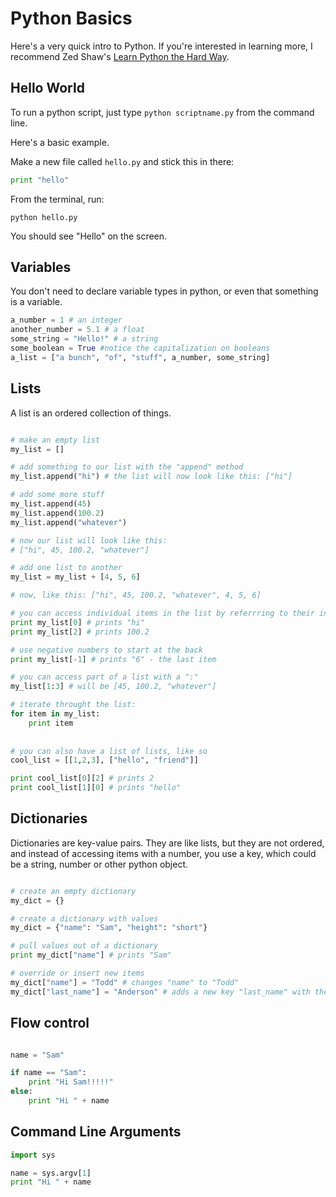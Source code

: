 # Python Basics

Here's a very quick intro to Python. If you're interested in learning more, I recommend Zed Shaw's [Learn Python the Hard Way](https://learnpythonthehardway.org/book/).

## Hello World

To run a python script, just type ```python scriptname.py``` from the command line.

Here's a basic example.

Make a new file called ```hello.py``` and stick this in there:

```python
print "hello"
```

From the terminal, run:

```
python hello.py
```

You should see "Hello" on the screen.

## Variables

You don't need to declare variable types in python, or even that something is a variable.

```python
a_number = 1 # an integer
another_number = 5.1 # a float
some_string = "Hello!" # a string
some_boolean = True #notice the capitalization on booleans
a_list = ["a bunch", "of", "stuff", a_number, some_string]
```


## Lists

A list is an ordered collection of things.

```python

# make an empty list
my_list = []

# add something to our list with the "append" method
my_list.append("hi") # the list will now look like this: ["hi"]

# add some more stuff
my_list.append(45)
my_list.append(100.2)
my_list.append("whatever")

# now our list will look like this:
# ["hi", 45, 100.2, "whatever"]

# add one list to another
my_list = my_list + [4, 5, 6]

# now, like this: ["hi", 45, 100.2, "whatever", 4, 5, 6]

# you can access individual items in the list by referrring to their index value
print my_list[0] # prints "hi"
print my_list[2] # prints 100.2

# use negative numbers to start at the back
print my_list[-1] # prints "6" - the last item

# you can access part of a list with a ":"
my_list[1:3] # will be [45, 100.2, "whatever"]

# iterate throught the list:
for item in my_list:
	print item
	
	
# you can also have a list of lists, like so
cool_list = [[1,2,3], ["hello", "friend"]]

print cool_list[0][2] # prints 2
print cool_list[1][0] # prints "hello"
```

## Dictionaries

Dictionaries are key-value pairs. They are like lists, but they are not ordered, and instead of accessing items with a number, you use a key, which could be a string, number or other python object.

```python

# create an empty dictionary
my_dict = {}

# create a dictionary with values
my_dict = {"name": "Sam", "height": "short"}

# pull values out of a dictionary
print my_dict["name"] # prints "Sam"

# override or insert new items
my_dict["name"] = "Todd" # changes "name" to "Todd"
my_dict["last_name"] = "Anderson" # adds a new key "last_name" with the value "Anderson"
```

## Flow control

```python

name = "Sam"

if name == "Sam":
	print "Hi Sam!!!!!"
else:
	print "Hi " + name
```

## Command Line Arguments
```python
import sys

name = sys.argv[1]
print "Hi " + name
```
